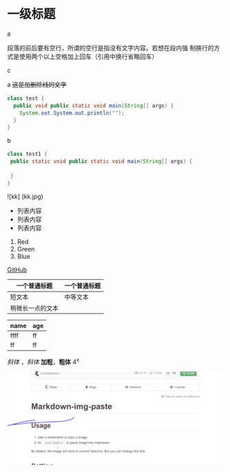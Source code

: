 # 一级标题
a

段落的前后要有空行，所谓的空行是指没有文字内容。若想在段内强
制换行的方式是使用两个以上空格加上回车（引用中换行省略回车）

c

a
~~这是加删除线的文字~~
```java
class test {
  public void public static void main(String[] args) {
    System.out.System.out.println("");
  }
}
```
b
```java
class test1 {
 public static void public static void main(String[] args) {

 }
}
```
![kk] (kk.jpg)

+ 列表内容
+ 列表内容
+ 列表内容
1. Red
2. Green
3. Blue


[GitHub](http://github.com)

| 一个普通标题 | 一个普通标题 |
| ------ | ------ |
| 短文本 | 中等文本 |
| 稍微长一点的文本 |

| name | age |
| ------ | ------ |
| ffff | ff  |
| ff   | ff  |


*斜体* ，_斜体_
**加粗**，__粗体__
4<sup>x</sup>

![](assets/atom-test-ls.PNG)
